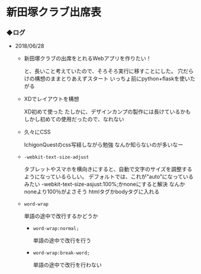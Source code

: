 # 新田塚クラブ出席表

### ◆ログ

- 2018/06/28
    - 新田塚クラブの出席をとれるWebアプリを作りたい！
        
        と、長いこと考えていたので、そろそろ実行に移すことにした。
        穴だらけの構想のままとりあえずスタート
        いっちょ前にpython+flaskを使いたがる

    - XDでレイアウトを構想
        
        XD初めて使った
        たしかに、デザインカンプの製作には長けているかも
        しかし初めての使用だったので、なれない

    - 久々にCSS
        
        IchigonQuestのcss写経しながら勉強
        なんか知らないのが多いなー

    - `-webkit-text-size-adjust`

        タブレットやスマホを横向きにすると、自動で文字のサイズを調整するようになっているらしい。
        デフォルトでは、これが"auto”になっているみたい
        -webkit-text-size-asjust:100%;かnoneにすると解決
        なんかnoneより100％がよさそう
        htmlタグかbodyタグに入れる

    - `word-wrap`

        単語の途中で改行するかどうか
        
        - `word-wrap:normal;`

            単語の途中で改行を行う
        - `word-wrap:break-word;`

            単語の途中で改行を行わない

